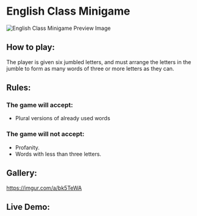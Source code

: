 # English Class Minigame

<img src="https://i.imgur.com/DFfFLra.png" title="English Class Minigame Preview Image"/>

## How to play: 
The player is given six jumbled letters, and must arrange the letters in the jumble to form as many words of three or more letters as they can. 

## Rules: 

### The game will accept:
- Plural versions of already used words

### The game will not accept:
- Profanity.
- Words with less than three letters.

## Gallery:
https://imgur.com/a/bk5TeWA

## Live Demo:





